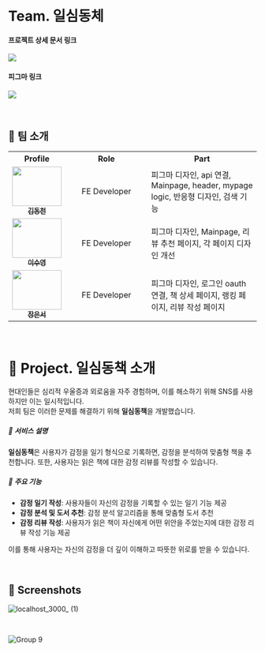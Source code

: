 # Team. 일심동체
#### 프로젝트 상세 문서 링크
<a href="https://silk-vanilla-48e.notion.site/27cb718191314bc7a9b09a6de0d7554a?pvs=25"><img src="https://img.shields.io/badge/Project Notion-000000?style=flat&logo=Notion&logoColor=ffffff"/></a>
#### 피그마 링크
<a href="https://www.figma.com/design/oJfT8cDi2taUHZbpiIV2Cg/%EC%9D%BC%EC%8B%AC%EB%8F%99%EC%B1%85?node-id=0-1&t=reAWQwOBdBzjsoou-0"><img src="https://img.shields.io/badge/figma-F24E1E.svg?style=for-the-badge&logo=figma&logoColor=white" /></a>

<br>

## 👬 팀 소개
<div align="center">
  <table>
    <tr>
      <th>Profile</th>
      <th width="150">Role</th>
      <th>Part</th>
    </tr>
    <tr>
      <td align="center">
        <a href="https://github.com/dsky03">
          <img src="https://avatars.githubusercontent.com/u/130277662?v=4" width="100" height="80" alt=""/>
          <br/>
          <sub><b>김동천</b></sub>
        </a>
      </td>
      <td align="center">FE Developer</td>
      <td>
        피그마 디자인, api 연결, Mainpage, header, mypage logic, 반응형 디자인, 검색 기능
      </td>
    </tr>
    <tr>
      <td align="center">
        <a href="https://github.com/ttatjwi">
          <img src="https://avatars.githubusercontent.com/u/144876617?v=4 8" width="100" height="80" alt=""/>
          <br/>
          <sub><b>이수영</b></sub>
        </a>
      </td>
      <td align="center" width="150">FE Developer</td>
      <td>피그마 디자인, Mainpage, 리뷰 추천 페이지, 각 페이지 디자인 개선</td>
    </tr>
    <tr>
      <td align="center">
        <a href="https://github.com/eunseojang">
          <img src="https://avatars.githubusercontent.com/u/118018348" width="100" height="80" alt=""/>
          <br/>
          <sub><b>장은서</b></sub>
        </a>
      </td>
      <td align="center" width="150">FE Developer</td>
      <td>피그마 디자인, 로그인 oauth 연결, 책 상세 페이지, 랭킹 페이지, 리뷰 작성 페이지</td>
    </tr>
  </table>
</div>
<br>


# 📝 Project. 일심동책 소개

현대인들은 심리적 우울증과 외로움을 자주 경험하며, 이를 해소하기 위해 SNS를 사용하지만 이는 일시적입니다.  
저희 팀은 이러한 문제를 해결하기 위해 **일심동책**을 개발했습니다.

##### 🌟 서비스 설명
**일심동책**은 사용자가 감정을 일기 형식으로 기록하면, 감정을 분석하여 맞춤형 책을 추천합니다. 또한, 사용자는 읽은 책에 대한 감정 리뷰를 작성할 수 있습니다.

##### 🌟 주요 기능
- **감정 일기 작성**: 사용자들이 자신의 감정을 기록할 수 있는 일기 기능 제공
- **감정 분석 및 도서 추천**: 감정 분석 알고리즘을 통해 맞춤형 도서 추천
- **감정 리뷰 작성**: 사용자가 읽은 책이 자신에게 어떤 위안을 주었는지에 대한 감정 리뷰 작성 기능 제공

이를 통해 사용자는 자신의 감정을 더 깊이 이해하고 따뜻한 위로를 받을 수 있습니다.

<br>

## 🎨 Screenshots
![localhost_3000_ (1)](https://github.com/user-attachments/assets/0cf1d09b-1a35-4622-a999-5d16e761908a)

<br>

![Group 9](https://github.com/user-attachments/assets/c0a4d8ff-6ee8-43cd-b974-3267bf4a831f)



